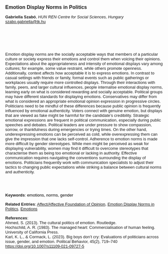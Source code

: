 <!DOCTYPE html><html lang="en"><head><title="Emotion Display Norms in Politics"></head>
<body><p><font face="Poppins, Calibri, sans-serif" size="3"><b>Emotion Display Norms in Politics</b></font></p>
<p><font face="Poppins, Calibri, sans-serif" size="2"><b>Gabriella Szabó</b>, <i>HUN REN Centre for Social Sciences, Hungary</i><br><a href="mailto:szabo.gabriella@tk.hu" target="blank">szabo.gabriella@tk.hu</a></font></p>
<p><font face="Poppins, Calibri, sans-serif" size="2"><br><br><br><br><br>Emotion display norms are the socially acceptable ways that members of a particular culture or society express their emotions and control them when voicing their opinions. Expectations about the appropriateness and intensity of emotional displays vary among cultures; for example, some value restraint, while others promote openness. Additionally, context affects how acceptable it is to express emotions. In contrast to casual settings with friends or family, formal events such as public gatherings or workplaces usually require more controlled displays. Through their interactions with family, peers, and larger cultural influences, people internalise emotional display norms, learning early on what is considered rewarding and socially acceptable. Political groups may have different standards for displaying emotions. Conservatives may differ from what is considered an appropriate emotional opinion expression in progressive circles. Politicians need to be mindful of these differences because public opinion is frequently influenced by emotional authenticity. Voters connect with genuine emotion, but displays that are viewed as fake might be harmful for the candidate’s credibility. Strategic emotional expressions are frequent in political communication, especially during public speeches and debates. Political leaders are under pressure to show compassion, sorrow, or thankfulness during emergencies or trying times. On the other hand, underexpressing emotions can be perceived as cold, while overexpressing them can give the impression that one lacks self-control. Adherence to emotion norms is made more difficult by gender stereotypes. While men might be perceived as weak for displaying vulnerability, women may find it difficult to overcome stereotypes that characterise them as being too emotional or lacking in authority. Effective communication requires navigating the conventions surrounding the display of emotions. Politicians frequently work with communication specialists to adjust their tactics to changing public expectations while striking a balance between cultural norms and authenticity.<br><br><br><br></font></p>
<p><font face="Poppins, Calibri, sans-serif" size="2"><b>Keywords</b>: </span></font></font></span></font><font color="#000000"><span style="text-decoration: none"><font face="calibri, sans-serif"><font size="2" style="font-size: 10pt"><span lang="hu-hu">e</span></font></font></span></font><font color="#000000"><span style="text-decoration: none"><font face="calibri, sans-serif"><font size="2" style="font-size: 10pt"><span lang="hu-hu">motions, norms, gender</span></font></font></span></font></font></p>
<p><font face="Poppins, Calibri, sans-serif" size="2"><b>Related Entries</b>: <a href="./affect-affective-foundation-of-opinion.html">Affect/Affective Foundation of Opinion</a>, <a href="./emotion-display-norms-in-politics.html">Emotion Display Norms in Politics</a>, <a href="./emotions.html">Emotions</a></font></p>
<p><font face="Poppins, Calibri, sans-serif" size="2"><b>References</b>:<br>Ahmed, S. (2013). The cultural politics of emotion. Routledge.<br>Hochschild, A. R. (1983). The managed heart: Commercialisation of human feeling. University of California Press.<br>Karl, K. L., &amp; Cormack, L. (2023). Big boys don’t cry: Evaluations of politicians across issue, gender, and emotion. Political Behavior, 45(2), 719–740 <a href="https://doi.org/10.1007/s11109-021-09727-5" target="_blank">https://doi.org/10.1007/s11109-021-09727-5</a></font></p>
</body>